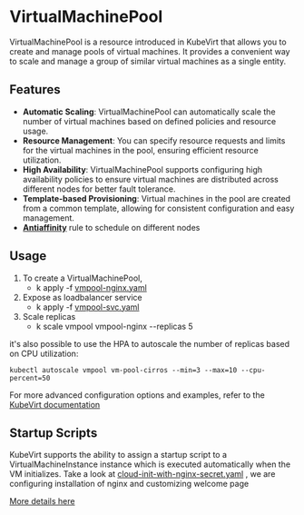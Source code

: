 # VirtualMachinePool

VirtualMachinePool is a resource introduced in KubeVirt that allows you to create and manage pools of virtual machines. It provides a convenient way to scale and manage a group of similar virtual machines as a single entity.

## Features

- **Automatic Scaling**: VirtualMachinePool can automatically scale the number of virtual machines based on defined policies and resource usage.
- **Resource Management**: You can specify resource requests and limits for the virtual machines in the pool, ensuring efficient resource utilization.
- **High Availability**: VirtualMachinePool supports configuring high availability policies to ensure virtual machines are distributed across different nodes for better fault tolerance.
- **Template-based Provisioning**: Virtual machines in the pool are created from a common template, allowing for consistent configuration and easy management.
- **[Antiaffinity](https://kubevirt.io/user-guide/operations/node_assignment/#affinity-and-anti-affinity)** rule to schedule on different nodes 

## Usage

1. To create a VirtualMachinePool, 
    - k apply -f [vmpool-nginx.yaml](vmpool-nginx.yaml)
2. Expose as loadbalancer service 
    - k apply -f [vmpool-svc.yaml](vmpool-svc.yaml)
3. Scale replicas 
    - k scale vmpool vmpool-nginx --replicas 5

it's also possible to use the HPA to autoscale the number of replicas based on CPU utilization:

`kubectl autoscale vmpool vm-pool-cirros --min=3 --max=10 --cpu-percent=50`

For more advanced configuration options and examples, refer to the [KubeVirt documentation](https://kubevirt.io/user-guide/user_workloads/pool/)

## Startup Scripts 
KubeVirt supports the ability to assign a startup script to a VirtualMachineInstance instance which is executed automatically when the VM initializes.
Take a look at [cloud-init-with-nginx-secret.yaml](cloud-init-with-nginx-secret.yaml) , we are configuring installation of nginx and customizing welcome page

[More details here](https://kubevirt.io/user-guide/virtual_machines/startup_scripts/) 